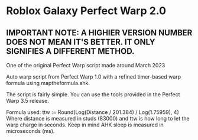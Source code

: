 # Roblox Galaxy Perfect Warp 2.0

## IMPORTANT NOTE: A HIGHIER VERSION NUMBER DOES NOT MEAN IT'S BETTER. IT ONLY SIGNIFIES A DIFFERENT METHOD.

One of the original Perfect Warp script made around March 2023

Auto warp script from Perfect Warp 1.0 with a refined timer-based warp formula using maptheformula.ahk.

The script is fairly simple. You can use the tools provided in the Perfect Warp 3.5 release.

Formula used:
ttw := Round(Log(Distance / 201.384) / Log(1.75959), 4)
Where distance is measured in studs (83000) and ttw is how long to let the warp charge in seconds. Keep in mind AHK sleep is measured in microseconds (ms).
